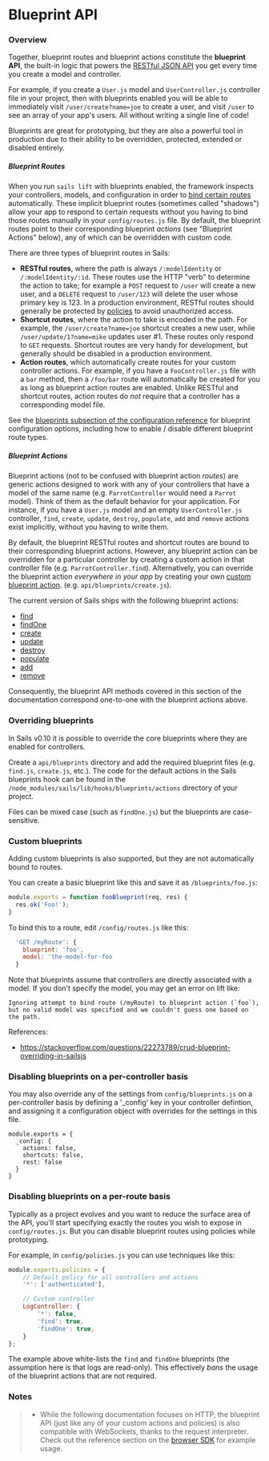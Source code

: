 # Blueprint API

### Overview

Together, blueprint routes and blueprint actions constitute the **blueprint API**, the built-in logic that powers the [RESTful JSON API](http://en.wikipedia.org/wiki/Representational_state_transfer) you get every time you create a model and controller.

For example, if you create a `User.js` model and `UserController.js` controller file in your project, then with blueprints enabled you will be able to immediately visit `/user/create?name=joe` to create a user, and visit `/user` to see an array of your app's users.  All without writing a single line of code!

Blueprints are great for prototyping, but they are also a powerful tool in production due to their ability to be overridden, protected, extended or disabled entirely.

##### Blueprint Routes

When you run `sails lift` with blueprints enabled, the framework inspects your controllers, models, and configuration in order to [bind certain routes](./#!/documentation/concepts/Routes) automatically. These implicit blueprint routes (sometimes called "shadows") allow your app to respond to certain requests without you having to bind those routes manually in your `config/routes.js` file.  By default, the blueprint routes point to their corresponding blueprint *actions* (see "Blueprint Actions" below), any of which can be overridden with custom code.

There are three types of blueprint routes in Sails:

+ **RESTful routes**, where the path is always `/:modelIdentity` or `/:modelIdentity/:id`.  These routes use the HTTP "verb" to determine the action to take; for example a `POST` request to `/user` will create a new user, and a `DELETE` request to `/user/123` will delete the user whose primary key is 123.  In a production environment, RESTful routes should generally be protected by [policies](./#!/documentation/concepts/Policies) to avoid unauthorized access.
+ **Shortcut routes**, where the action to take is encoded in the path.  For example, the `/user/create?name=joe` shortcut creates a new user, while `/user/update/1?name=mike` updates user #1. These routes only respond to `GET` requests.  Shortcut routes are very handy for development, but generally should be disabled in a production environment.
+ **Action routes**, which automatically create routes for your custom controller actions.  For example, if you have a `FooController.js` file with a `bar` method, then a `/foo/bar` route will automatically be created for you as long as blueprint action routes are enabled.  Unlike RESTful and shortcut routes, action routes do *not* require that a controller has a corresponding model file.


See the [blueprints subsection of the configuration reference](./#!/documentation/reference/sails.config/sails.config.blueprints.html) for blueprint configuration options, including how to enable / disable different blueprint route types.


##### Blueprint Actions

Blueprint actions (not to be confused with blueprint action *routes*) are generic actions designed to work with any of your controllers that have a model of the same name (e.g. `ParrotController` would need a `Parrot` model).  Think of them as the default behavior for your application.  For instance, if you have a `User.js` model and an empty `UserController.js` controller, `find`, `create`, `update`, `destroy`, `populate`, `add` and `remove` actions exist implicitly, without you having to write them.

By default, the blueprint RESTful routes and shortcut routes are bound to their corresponding blueprint actions.  However, any blueprint action can be overridden for a particular controller by creating a custom action in that controller file (e.g. `ParrotController.find`).  Alternatively, you can override the blueprint action _everywhere in your app_ by creating your own [custom blueprint action](./#!documentation/guides/customBlueprints). (e.g. `api/blueprints/create.js`).

The current version of Sails ships with the following blueprint actions:

+ [find](./#!/documentation/reference/blueprint-api/Find.html)
+ [findOne](./#!/documentation/reference/blueprint-api/FindOne.html)
+ [create](./#!/documentation/reference/blueprint-api/Create.html)
+ [update](./#!/documentation/reference/blueprint-api/Update.html)
+ [destroy](./#!/documentation/reference/blueprint-api/Destroy.html)
+ [populate](./#!/documentation/reference/blueprint-api/Populate.html)
+ [add](./#!/documentation/reference/blueprint-api/Add.html)
+ [remove](./#!/documentation/reference/blueprint-api/Remove.html)

Consequently, the blueprint API methods covered in this section of the documentation correspond one-to-one with the blueprint actions above.

### Overriding blueprints

In Sails v0.10 it is possible to override the core blueprints where they are enabled for controllers.

Create a `api/blueprints` directory and add the required blueprint files (e.g. `find.js`, `create.js`, etc.). The code for the default actions in the Sails blueprints hook can be found in the `/node_modules/sails/lib/hooks/blueprints/actions` directory of your project.

Files can be mixed case (such as `findOne.js`) but the blueprints are case-sensitive.

### Custom blueprints

Adding custom blueprints is also supported, but they are not automatically bound to routes.

You can create a basic blueprint like this and save it as `/blueprints/foo.js`:

```js
module.exports = function fooBlueprint(req, res) {
  res.ok('Foo!');
}
```

To bind this to a route, edit `/config/routes.js` like this:

```js
  'GET /myRoute': {
    blueprint: 'foo',
    model: 'the-model-for-foo
  }
```

Note that blueprints assume that controllers are directly associated with a model. If you don't specify the model, you may get an error on lift like:

```
Ignoring attempt to bind route (/myRoute) to blueprint action (`foo`),
but no valid model was specified and we couldn't guess one based on the path.
```

References:
* https://stackoverflow.com/questions/22273789/crud-blueprint-overriding-in-sailsjs

### Disabling blueprints on a per-controller basis

You may also override any of the settings from `config/blueprints.js` on a per-controller basis by defining a '_config' key in your controller defintion, and assigning it a configuration object with overrides for the settings in this file.

```
module.exports = {
  _config: {
    actions: false,
    shortcuts: false,
    rest: false
  }
}

```

### Disabling blueprints on a per-route basis

Typically as a project evolves and you want to reduce the surface area of the API, you'll start specifying exactly the routes you wish to expose in `config/routes.js`. But you can disable blueprint routes using policies while prototyping.

For example, in `config/policies.js` you can use techniques like this:

```js
module.exports.policies = {
	// Default policy for all controllers and actions
	'*': ['authenticated'],

	// Custom controller
	LogController: {
		'*': false,
		'find': true,
		'findOne': true,
	}
};
```

The example above white-lists the `find` and `findOne` blueprints (the assumption here is that logs are read-only). This effectively _bans_ the usage of the blueprint actions that are not required.

### Notes

> + While the following documentation focuses on HTTP, the blueprint API (just like any of your custom actions and policies) is also compatible with WebSockets, thanks to the request interpreter.  Check out the reference section on the [browser SDK](/#/documentation/reference/websockets/sails.io.js) for example usage.
>

<docmeta name="uniqueID" value="blueprintapi170785">
<docmeta name="displayName" value="Blueprint API">
<docmeta name="stabilityIndex" value="2">
